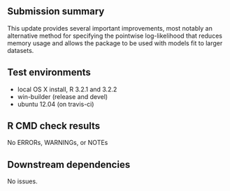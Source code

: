 ## Submission summary

This update provides several important improvements, most notably an alternative
method for specifying the pointwise log-likelihood that reduces memory usage 
and allows the package to be used with models fit to larger datasets. 

## Test environments
* local OS X install, R 3.2.1 and 3.2.2
* win-builder (release and devel)
* ubuntu 12.04 (on travis-ci)

## R CMD check results
No ERRORs, WARNINGs, or NOTEs

## Downstream dependencies
No issues.
